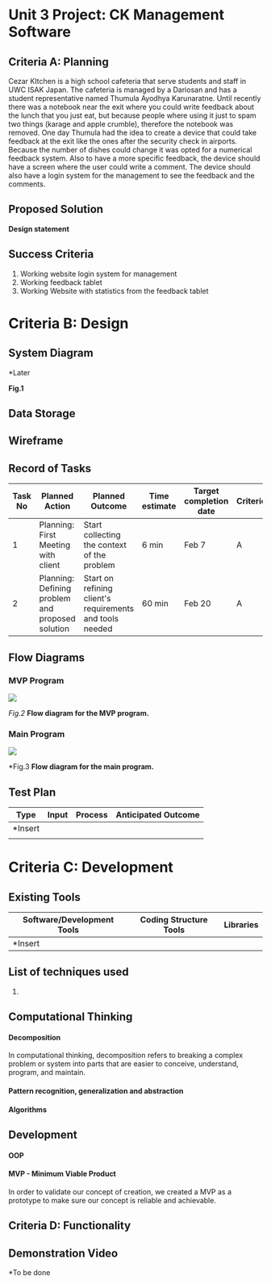 # Unit 3 Project: CK Management Software

## Criteria A: Planning
Cezar KItchen is a high school cafeteria that serve students and staff in UWC ISAK Japan. The cafeteria is managed by a Dariosan and has a student representative named Thumula Ayodhya Karunaratne. Until recently there was a notebook near the exit where you could write feedback about the lunch that you just eat, but because people where using it just to spam two things (karage and apple crumble), therefore the notebook was removed. One day Thumula had the idea to create a device that could take feedback at the exit like the ones after the security check in airports. Because the number of dishes could change it was opted for a numerical feedback system. Also to have a more specific feedback, the device should have a screen where the user could write a comment. The device should also have a login system for the management to see the feedback and the comments. 

## Proposed Solution



**Design statement**  

[^1]: Industries, Adafruit. “DHT11 Basic Temperature-Humidity Sensor + Extras.” Adafruit Industries Blog
RSS, https://www.adafruit.com/product/386.
[^2]: Nelson, Carter. “Modern Replacements for DHT11 and dht22 Sensors.” Adafruit Learning
System, https://learn.adafruit.com/modern-replacements-for-dht11-dht22-sensors/what-are-better-alternatives.   
[^3]:“How to Connect dht11 Sensor with Arduino Uno.” Arduino Project
Hub, https://create.arduino.cc/projecthub/pibots555/how-to-connect-dht11-sensor-with-arduino-uno-f4d239.  
[^4]:Team, The Arduino. “What Is Arduino?: Arduino Documentation.” Arduino Documentation | Arduino
Documentation, https://docs.arduino.cc/learn/starting-guide/whats-arduino.

## Success Criteria

1. Working website login system for management
2. Working feedback tablet
3. Working Website with statistics from the feedback tablet

# Criteria B: Design

## System Diagram

*Later

**Fig.1** 

## Data Storage



## Wireframe



## Record of Tasks

| Task No | Planned Action                                   | Planned Outcome                                          | Time estimate | Target completion date | Criterion |
| ------- | ------------------------------------------------ | -------------------------------------------------------- | ------------- | ---------------------- | --------- |
| 1       | Planning: First Meeting with client              | Start collecting the context of the problem              | 6 min         | Feb 7                  | A         |
| 2       | Planning: Defining problem and proposed solution | Start on refining client's requirements and tools needed | 60 min        | Feb 20                 | A         |

## Flow Diagrams

### MVP Program

![](Assets/MVP_FD2.jpg)

*Fig.2* **Flow diagram for the MVP program.**

### Main Program

![](Assets/MAIN_FD2.jpg)

*Fig.3 **Flow diagram for the main program.**

## Test Plan

| Type    | Input | Process | Anticipated Outcome |
| ------- | ----- | ------- | ------------------- |
| *Insert |       |         |                     |
|         |       |         |                     |

# Criteria C: Development

## Existing Tools

| Software/Development Tools | Coding Structure Tools | Libraries |
| -------------------------- | ---------------------- | --------- |
| *Insert                    |                        |           |

## List of techniques used

1. 

## Computational Thinking

#### Decomposition

In computational thinking, decomposition refers to breaking a complex problem or system into parts that are easier to conceive,
understand, program, and maintain.

#### Pattern recognition, generalization and abstraction



#### Algorithms



## Development

#### OOP

#### MVP - Minimum Viable Product

In order to validate our concept of creation, we created a MVP as a prototype to make sure our concept is reliable and
achievable. 

## Criteria D: Functionality



## Demonstration Video

*To be done
